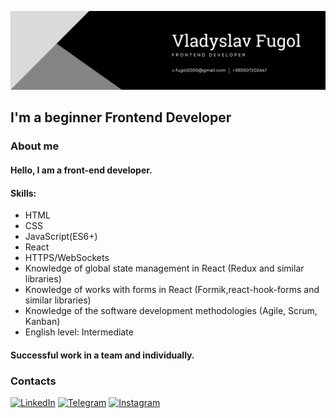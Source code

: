 ![Header](https://github.com/VladyslavFugol/vladyslavfugol/blob/main/assets/header-github.png)

## I'm a beginner Frontend Developer

### About me

#### Hello, I am a front-end developer.

#### Skills:
- HTML
- CSS
- JavaScript(ES6+)
- React
- HTTPS/WebSockets
- Knowledge of global state management in React (Redux and similar libraries)
- Knowledge of works with forms in React (Formik,react-hook-forms and similar libraries)
- Knowledge of the software development methodologies (Agile, Scrum, Kanban)
- English level: Intermediate

#### Successful work in a team and individually.

### Contacts
[![LinkedIn](https://img.shields.io/badge/-linkedin-000000?style=for-the-badge&logo=linkedin&logoColor=0e76a8)](https://www.linkedin.com/in/vladyslav-fugol/)
[![Telegram](https://img.shields.io/badge/-telegram-000000?style=for-the-badge&logo=telegram)](https://t.me/fugol_v)
[![Instagram](https://img.shields.io/badge/-instagram-000000?style=for-the-badge&logo=instagram)](https://www.instagram.com/fugol_v/)


